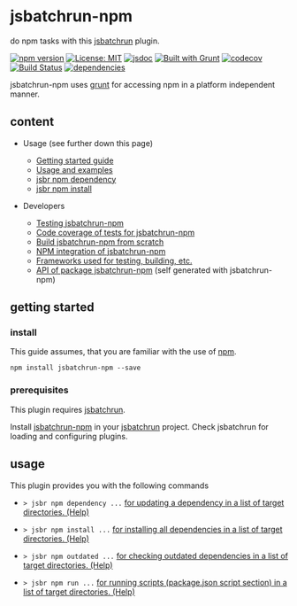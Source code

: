 # jsbatchrun-npm #

do npm tasks with this [jsbatchrun](https://www.npmjs.com/package/jsbatchrun) plugin.

[![npm version](https://img.shields.io/npm/v/jsbatchrun-npm?color=blue)](https://www.npmjs.com/package/jsbatchrun-npm)
[![License: MIT](https://img.shields.io/badge/License-MIT-blue.svg)](https://opensource.org/licenses/MIT)
[![jsdoc](https://img.shields.io/static/v1?label=jsdoc&message=%20api%20&color=blue)](https://jsdoc.app/)
[![Built with Grunt](https://cdn.gruntjs.com/builtwith.svg)](https://gruntjs.com/)
[![codecov](https://codecov.io/gh/db-developer/jsbatchrun-npm/branch/master/graph/badge.svg)](https://codecov.io/gh/db-developer/jsbatchrun-npm)
[![Build Status](https://travis-ci.com/db-developer/jsbatchrun-npm.svg?branch=master)](https://travis-ci.com/db-developer/jsbatchrun-npm)
[![dependencies](https://img.shields.io/librariesio/release/npm/jsbatchrun-npm)](https://libraries.io/)

jsbatchrun-npm uses [grunt](https://gruntjs.com/) for accessing npm in a platform independent manner.

## content ##

* Usage (see further down this page)
  * [Getting started guide](#getting-started)
  * [Usage and examples](#usage)
  * [jsbr npm dependency](docs/npm.dependency.md)
  * [jsbr npm install](docs/npm.install.md)

* Developers
  * [Testing jsbatchrun-npm](docs/grunt.md#testing)
  * [Code coverage of tests for jsbatchrun-npm](docs/grunt.md#code-coverage)
  * [Build jsbatchrun-npm from scratch](docs/grunt.md#building)
  * [NPM integration of jsbatchrun-npm](docs/grunt.md#npm_integration)
  * [Frameworks used for testing, building, etc.](docs/frameworks.md)
  * [API of package jsbatchrun-npm](docs/api.index.md) (self generated with jsbatchrun-npm)

## getting started ##

### install ###

This guide assumes, that you are familiar with the use of [npm](https://npmjs.com "Homepage of npm").  

<code>npm install jsbatchrun-npm --save</code>

### prerequisites ###

This plugin requires [jsbatchrun](https://www.npmjs.com/package/jsbatchrun).  

Install [jsbatchrun-npm]() in your [jsbatchrun](https://www.npmjs.com/package/jsbatchrun)
project. Check jsbatchrun for loading and configuring plugins.

## usage ##

This plugin provides you with the following commands

* <code>&gt; jsbr npm dependency ...</code> [for updating a dependency in a list of target
  directories. (Help)](docs/npm.dependency.md)

* <code>&gt; jsbr npm install ...</code> [for installing all dependencies in a list of target
  directories. (Help)](docs/npm.dependency.md)

* <code>&gt; jsbr npm outdated ...</code> [for checking outdated dependencies in a list of target
  directories. (Help)](docs/npm.outdated.md)

* <code>&gt; jsbr npm run ...</code> [for running scripts (package.json script section) in a list of target
  directories. (Help)](docs/npm.run.md)
